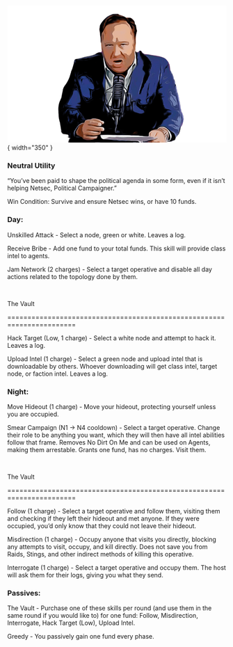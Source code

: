 ![politicalcampaigner.png](Images/politicalcampaigner.png){ width="350" }

### **Neutral Utility**

“You’ve been paid to shape the political agenda in some form, even if it isn’t helping Netsec, Political Campaigner.”

Win Condition: Survive and ensure Netsec wins, or have 10 funds.

### **Day:**

Unskilled Attack - Select a node, green or white. Leaves a log.

Receive Bribe - Add one fund to your total funds. This skill will provide class intel to agents.

Jam Network (2 charges) - Select a target operative and disable all day actions related to the topology done by them.

<br>

The Vault

=======================================================================

Hack Target (Low, 1 charge) - Select a white node and attempt to hack it. Leaves a log.

Upload Intel (1 charge) - Select a green node and upload intel that is downloadable by others. Whoever downloading will get class intel, target node, or faction intel. Leaves a log.

### **Night:**

Move Hideout (1 charge) - Move your hideout, protecting yourself unless you are occupied.

Smear Campaign (N1 -> N4 cooldown) - Select a target operative. Change their role to be anything you want, which they will then have all intel abilities follow that frame. Removes No Dirt On Me and can be used on Agents, making them arrestable. Grants one fund, has no charges. Visit them.

<br>

The Vault

=======================================================================

Follow (1 charge) - Select a target operative and follow them, visiting them and checking if they left their hideout and met anyone. If they were occupied, you’d only know that they could not leave their hideout.

Misdirection (1 charge) - Occupy anyone that visits you directly, blocking any attempts to visit, occupy, and kill directly. Does not save you from Raids, Stings, and other indirect methods of killing this operative.

Interrogate (1 charge) - Select a target operative and occupy them. The host will ask them for their logs, giving you what they send.

### **Passives:**

The Vault - Purchase one of these skills per round (and use them in the same round if you would like to) for one fund: Follow, Misdirection, Interrogate, Hack Target (Low), Upload Intel.

Greedy - You passively gain one fund every phase.
